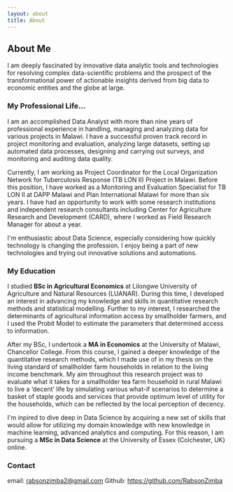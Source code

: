 ```yaml
---
layout: about
title: About
---
```


## About Me
I am deeply fascinated by innovative data analytic tools and technologies for resolving complex data-scientific problems and the prospect of the transformational power of actionable insights derived from big data to economic entities and the globe at large. 

### My Professional Life...
I am an accomplished Data Analyst with more than nine years of professional experience in handling, managing and analyzing data for various projects in Malawi. I have a successful  proven track record in project monitoring and evaluation, analyzing large datasets, setting up automated data processes, designing and carrying out surveys, and monitoring and auditing data quality.

Currently, I am working as Project Coordinator for the Local Organization Network for Tuberculosis Response (TB LON II) Project in Malawi. Before this position, I have worked as a Monitoring and Evaluation Specialist for TB LON II at DAPP Malawi and Plan International Malawi for more than six years. I have had an opportunity to work with some research institutions and independent research consultants including Center for Agriculture Research and Development (CARD), where I worked as Field Research Manager for about a year.

I'm enthusiastic about Data Science, especially considering how quickly technology is changing the profession. I enjoy being a part of new technologies and trying out innovative solutions and automations. 

### My Education
I studied **BSc in Agricultural Economics** at Lilongwe University of Agriculture and Natural Resources (LUANAR). During this time, I developed an interest in advancing my knowledge and skills in quantitative research methods and statistical modelling. Further to my interest, I researched the determinants of agricultural information access by smallholder farmers, and I used the Probit Model to estimate the parameters that determined access to information. 

After my BSc, I undertook a **MA in Economics** at the University of Malawi, Chancellor College. From this course, I gained a deeper knowledge of the quantitative research methods, which I made use of in my thesis on the living standard of smallholder farm households in relation to the living income benchmark. My aim throughout this research project was to evaluate what it takes for a smallholder tea farm household in rural Malawi to live a ‘decent’ life by simulating various what-if scenarios to determine a basket of staple goods and services that provide optimum level of utility for the households, which can be reflected by the local perception of decency.

I'm inpired to dive deep in Data Science by acquiring a new set of skills that would allow for utilizing my domain knowledge with new knowledge in machine learning, advanced analytics and computing. For this reason, I am pursuing a **MSc in Data Science** at the University of Essex (Colchester, UK) online.

### Contact
email: rabsonzimba2@gmail.com
Github: https://github.com/RabsonZimba
